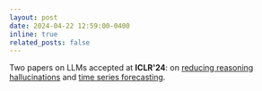 ```yaml
---
layout: post
date: 2024-04-22 12:59:00-0400
inline: true
related_posts: false
---
```


Two papers on LLMs accepted at **ICLR'24**: on [reducing reasoning hallucinations](/publications#luo-rog-2024-iclr) and [time series forecasting](publications#jin-time-llm-2024-iclr). 
